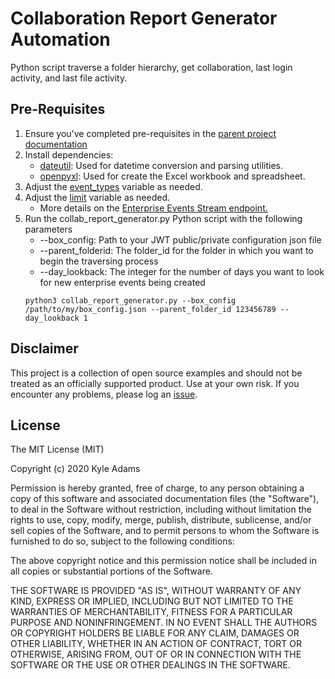 # Collaboration Report Generator Automation
Python script traverse a folder hierarchy, get collaboration, last login activity, and last file activity.

## Pre-Requisites
1. Ensure you've completed pre-requisites in the [parent project documentation](../README.md)
2. Install dependencies:
    * [dateutil](https://dateutil.readthedocs.io/en/stable/): Used for datetime conversion and parsing utilities.
    * [openpyxl](https://openpyxl.readthedocs.io/en/stable/): Used for create the Excel workbook and spreadsheet.
3. Adjust the [event_types](/collaboration-report-generator/collab_report_generator.py#L11) variable as needed.
4. Adjust the [limit](/collaboration-report-generator/collab_report_generator.py#L14) variable as needed.
    * More details on the [Enterprise Events Stream endpoint.](https://developer.box.com/reference/get-events/#request)
5. Run the collab_report_generator.py Python script with the following parameters
    * --box_config: Path to your JWT public/private configuration json file
    * --parent_folderid: The folder_id for the folder in which you want to begin the traversing process
    * --day_lookback: The integer for the number of days you want to look for new enterprise events being created
    ```
    python3 collab_report_generator.py --box_config /path/to/my/box_config.json --parent_folder_id 123456789 --day_lookback 1
    ```  

## Disclaimer
This project is a collection of open source examples and should not be treated as an officially supported product. Use at your own risk. If you encounter any problems, please log an [issue](https://github.com/kylefernandadams/box-python-automations/issues).

## License

The MIT License (MIT)

Copyright (c) 2020 Kyle Adams

Permission is hereby granted, free of charge, to any person obtaining a copy of this software and associated documentation files (the "Software"), to deal in the Software without restriction, including without limitation the rights to use, copy, modify, merge, publish, distribute, sublicense, and/or sell copies of the Software, and to permit persons to whom the Software is furnished to do so, subject to the following conditions:

The above copyright notice and this permission notice shall be included in all copies or substantial portions of the Software.

THE SOFTWARE IS PROVIDED "AS IS", WITHOUT WARRANTY OF ANY KIND, EXPRESS OR IMPLIED, INCLUDING BUT NOT LIMITED TO THE WARRANTIES OF MERCHANTABILITY, FITNESS FOR A PARTICULAR PURPOSE AND NONINFRINGEMENT. IN NO EVENT SHALL THE AUTHORS OR COPYRIGHT HOLDERS BE LIABLE FOR ANY CLAIM, DAMAGES OR OTHER LIABILITY, WHETHER IN AN ACTION OF CONTRACT, TORT OR OTHERWISE, ARISING FROM, OUT OF OR IN CONNECTION WITH THE SOFTWARE OR THE USE OR OTHER DEALINGS IN THE SOFTWARE.
